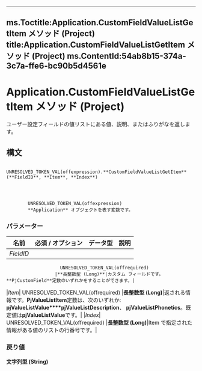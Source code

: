 

---
ms.Toctitle:Application.CustomFieldValueListGetItem メソッド (Project)
title:Application.CustomFieldValueListGetItem メソッド (Project)
ms.ContentId:54ab8b15-374a-3c7a-ffe6-bc90b5d4561e
---
# Application.CustomFieldValueListGetItem メソッド (Project)




ユーザー設定フィールドの値リストにある値、説明、またはふりがなを返します。

## 構文

            UNRESOLVED_TOKEN_VAL(offexpression).**CustomFieldValueListGetItem**(**FieldID**, **Item**, **Index**)




            UNRESOLVED_TOKEN_VAL(offexpression)
            **Application** オブジェクトを表す変数です。

### パラメーター

|**名前**|**必須 / オプション**|**データ型**|**説明**|
|---|---|---|---|
|*FieldID*|
                        UNRESOLVED_TOKEN_VAL(offrequired)
                      |**長整数型 (Long)**|カスタム フィールドです。**PjCustomField**定数のいずれかをすることができます。|
|*Item*|
                        UNRESOLVED_TOKEN_VAL(offrequired)
                      |**長整数型 (Long)**|返される情報です。**PjValueListItem**定数は、次のいずれか: **pjValueListValue****pjValueListDescription**、 **pjValueListPhonetics**。既定値は**pjValueListValue**です。|
|*Index*|
                        UNRESOLVED_TOKEN_VAL(offrequired)
                      |**長整数型 (Long)**|Item で指定された情報がある値のリストの行番号です。|



### 戻り値
**文字列型 (String)**






